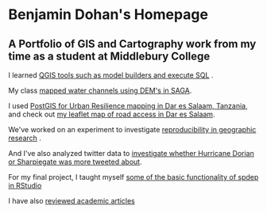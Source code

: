 # Benjamin Dohan's Homepage
## A Portfolio of GIS and Cartography work from my time as a student at Middlebury College


I learned [QGIS tools such as model builders and execute SQL](QGIS.md) .

My class [mapped water channels using DEM's in SAGA](SAGA.md).

I used [PostGIS for Urban Resilience mapping in Dar es Salaam, Tanzania](PostGIS.md), and check out [my leaflet map of road access in Dar es Salaam](dsmap/index.html).

We've worked on an experiment to investigate [reproducibility in geographic research](Malcomb.md) .

And I've also analyzed twitter data to [investigate whether Hurricane Dorian or Sharpiegate was more tweeted about](Twitter.md).

For my final project, I taught myself [some of the basic functionality of spdep in RStudio](final.md)

I have also [reviewed academic articles](Academia.md)

